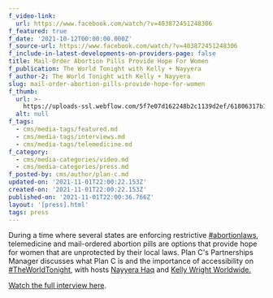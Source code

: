 ```yaml
---
f_video-link:
  url: https://www.facebook.com/watch/?v=403872451248306
f_featured: true
f_date: '2021-10-12T00:00:00.000Z'
f_source-url: https://www.facebook.com/watch/?v=403872451248306
f_include-in-latest-developments-on-providers-page: false
title: Mail-Order Abortion Pills Provide Hope For Women
f_publication: The World Tonight with Kelly + Nayyera
f_author-2: The World Tonight with Kelly + Nayyera
slug: mail-order-abortion-pills-provide-hope-for-women
f_thumb:
  url: >-
    https://uploads-ssl.webflow.com/5f7e07d162248b2c1139d2ef/61806317b1bdbcfa90e6cd1b_Screen%20Shot%202021-11-01%20at%203.58.32%20PM.png
  alt: null
f_tags:
  - cms/media-tags/featured.md
  - cms/media-tags/interviews.md
  - cms/media-tags/telemedicine.md
f_category:
  - cms/media-categories/video.md
  - cms/media-categories/press.md
f_posted-by: cms/author/plan-c.md
updated-on: '2021-11-01T22:00:22.153Z'
created-on: '2021-11-01T22:00:22.153Z'
published-on: '2021-11-01T22:00:36.766Z'
layout: '[press].html'
tags: press
---
```


During a time where several states are enforcing restrictive [#abortionlaws](https://www.facebook.com/hashtag/abortionlaws?__eep__=6&__tn__=*NK), telemedicine and mail-ordered abortion pills are options that provide hope for women that are unprotected by their local laws. Plan C's Partnerships Manager discusses what Plan C is and the importance of accessibility on [#TheWorldTonight](https://www.facebook.com/hashtag/theworldtonight?__eep__=6&__tn__=*NK), with hosts [Nayyera Haq](https://www.facebook.com/nayyeroar?__tn__=-]K) and [Kelly Wright Worldwide.](https://www.facebook.com/kellywrightshow/?__tn__=kK)

[Watch the full interview here](https://www.facebook.com/watch/?v=403872451248306).
